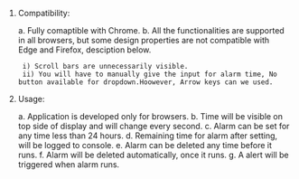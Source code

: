 1. Compatibility:

	a. Fully comaptible with Chrome.
	b. All the functionalities are supported in all browsers, but some design properties are not compatible with Edge and Firefox, desciption below.

		i) Scroll bars are unnecessarily visible.
		ii) You will have to manually give the input for alarm time, No button available for dropdown.Hoowever, Arrow keys can we used.


2. Usage:

	a. Application is developed only for browsers.
	b. Time will be visible on top side of display and will change every second.
	c. Alarm can be set for any time less than 24 hours.
	d. Remaining time for alarm after setting, will be logged to console.
	e. Alarm can be deleted any time before it runs.
	f. Alarm will be deleted automatically, once it runs.
	g. A alert will be triggered when alarm runs.
